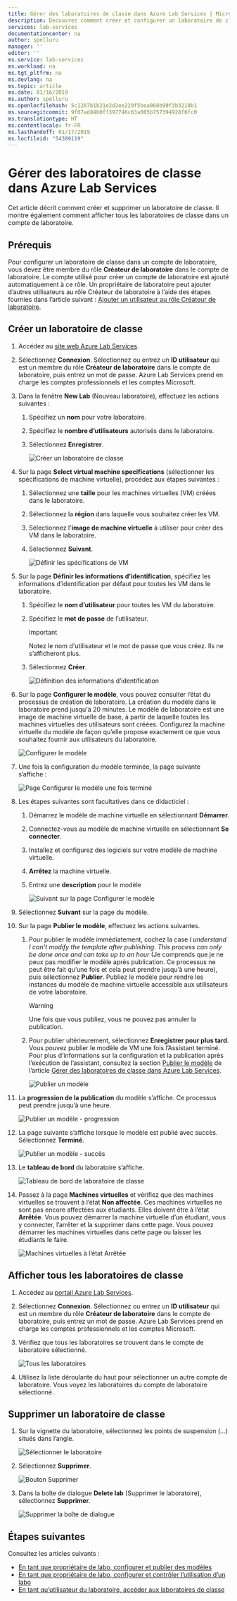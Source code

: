 ```yaml
---
title: Gérer des laboratoires de classe dans Azure Lab Services | Microsoft Docs
description: Découvrez comment créer et configurer un laboratoire de classe, voir tous les laboratoires de classe, partager le lien d’inscription avec un autre utilisateur du laboratoire et supprimer un laboratoire.
services: lab-services
documentationcenter: na
author: spelluru
manager: ''
editor: ''
ms.service: lab-services
ms.workload: na
ms.tgt_pltfrm: na
ms.devlang: na
ms.topic: article
ms.date: 01/16/2019
ms.author: spelluru
ms.openlocfilehash: 5c1207b1b21e2d2ee229f5bea068b99f3b3218b1
ms.sourcegitcommit: 9f07ad84b0ff397746c63a085b757394928f6fc0
ms.translationtype: HT
ms.contentlocale: fr-FR
ms.lasthandoff: 01/17/2019
ms.locfileid: "54389119"
---
```

# <a name="manage-classroom-labs-in-azure-lab-services"></a>Gérer des laboratoires de classe dans Azure Lab Services 
Cet article décrit comment créer et supprimer un laboratoire de classe. Il montre également comment afficher tous les laboratoires de classe dans un compte de laboratoire. 

## <a name="prerequisites"></a>Prérequis
Pour configurer un laboratoire de classe dans un compte de laboratoire, vous devez être membre du rôle **Créateur de laboratoire** dans le compte de laboratoire. Le compte utilisé pour créer un compte de laboratoire est ajouté automatiquement à ce rôle. Un propriétaire de laboratoire peut ajouter d’autres utilisateurs au rôle Créateur de laboratoire à l’aide des étapes fournies dans l’article suivant : [Ajouter un utilisateur au rôle Créateur de laboratoire](tutorial-setup-lab-account.md#add-a-user-to-the-lab-creator-role).

## <a name="create-a-classroom-lab"></a>Créer un laboratoire de classe

1. Accédez au [site web Azure Lab Services](https://labs.azure.com). 
2. Sélectionnez **Connexion**. Sélectionnez ou entrez un **ID utilisateur** qui est un membre du rôle **Créateur de laboratoire** dans le compte de laboratoire, puis entrez un mot de passe. Azure Lab Services prend en charge les comptes professionnels et les comptes Microsoft. 
3. Dans la fenêtre **New Lab** (Nouveau laboratoire), effectuez les actions suivantes : 
    1. Spécifiez un **nom** pour votre laboratoire. 
    2. Spécifiez le **nombre d’utilisateurs** autorisés dans le laboratoire. 
    6. Sélectionnez **Enregistrer**.

        ![Créer un laboratoire de classe](../media/tutorial-setup-classroom-lab/new-lab-window.png)
4. Sur la page **Select virtual machine specifications** (sélectionner les spécifications de machine virtuelle), procédez aux étapes suivantes :
    1. Sélectionnez une **taille** pour les machines virtuelles (VM) créées dans le laboratoire. 
    2. Sélectionnez la **région** dans laquelle vous souhaitez créer les VM. 
    3. Sélectionnez l'**image de machine virtuelle** à utiliser pour créer des VM dans le laboratoire. 
    4. Sélectionnez **Suivant**.

        ![Définir les spécifications de VM](../media/tutorial-setup-classroom-lab/select-vm-specifications.png)    
5. Sur la page **Définir les informations d'identification**, spécifiez les informations d’identification par défaut pour toutes les VM dans le laboratoire. 
    1. Spécifiez le **nom d’utilisateur** pour toutes les VM du laboratoire.
    2. Spécifiez le **mot de passe** de l’utilisateur. 

        > [!IMPORTANT]
        > Notez le nom d'utilisateur et le mot de passe que vous créez. Ils ne s’afficheront plus.
    3. Sélectionnez **Créer**. 

        ![Définition des informations d’identification](../media/tutorial-setup-classroom-lab/set-credentials.png)
6. Sur la page **Configurer le modèle**, vous pouvez consulter l’état du processus de création de laboratoire. La création du modèle dans le laboratoire prend jusqu'à 20 minutes. Le modèle de laboratoire est une image de machine virtuelle de base, à partir de laquelle toutes les machines virtuelles des utilisateurs sont créées. Configurez la machine virtuelle du modèle de façon qu’elle propose exactement ce que vous souhaitez fournir aux utilisateurs du laboratoire.  

    ![Configurer le modèle](../media/tutorial-setup-classroom-lab/configure-template.png)
7. Une fois la configuration du modèle terminée, la page suivante s’affiche : 

    ![Page Configurer le modèle une fois terminé](../media/tutorial-setup-classroom-lab/configure-template-after-complete.png)
8. Les étapes suivantes sont facultatives dans ce didacticiel : 
    1. Démarrez le modèle de machine virtuelle en sélectionnant **Démarrer**.
    2. Connectez-vous au modèle de machine virtuelle en sélectionnant **Se connecter**. 
    3. Installez et configurez des logiciels sur votre modèle de machine virtuelle. 
    4. **Arrêtez** la machine virtuelle.  
    5. Entrez une **description** pour le modèle

        ![Suivant sur la page Configurer le modèle](../media/tutorial-setup-classroom-lab/configure-template-next.png)
9. Sélectionnez **Suivant** sur la page du modèle. 
10. Sur la page **Publier le modèle**, effectuez les actions suivantes. 
    1. Pour publier le modèle immédiatement, cochez la case *I understand I can't modify the template after publishing. This process can only be done once and can take up to an hour* (Je comprends que je ne peux pas modifier le modèle après publication. Ce processus ne peut être fait qu’une fois et cela peut prendre jusqu’à une heure), puis sélectionnez **Publier**.  Publiez le modèle pour rendre les instances du modèle de machine virtuelle accessible aux utilisateurs de votre laboratoire.

        > [!WARNING]
        > Une fois que vous publiez, vous ne pouvez pas annuler la publication. 
    2. Pour publier ultérieurement, sélectionnez **Enregistrer pour plus tard**. Vous pouvez publier le modèle de VM une fois l’Assistant terminé. Pour plus d’informations sur la configuration et la publication après l’exécution de l’assistant, consultez la section [Publier le modèle](#publish-the-template) de l’article [Gérer des laboratoires de classe dans Azure Lab Services](how-to-manage-classroom-labs.md).

        ![Publier un modèle](../media/tutorial-setup-classroom-lab/publish-template.png)
11. La **progression de la publication** du modèle s’affiche. Ce processus peut prendre jusqu’à une heure. 

    ![Publier un modèle - progression](../media/tutorial-setup-classroom-lab/publish-template-progress.png)
12. La page suivante s’affiche lorsque le modèle est publié avec succès. Sélectionnez **Terminé**.

    ![Publier un modèle - succès](../media/tutorial-setup-classroom-lab/publish-success.png)
1. Le **tableau de bord** du laboratoire s’affiche. 
    
    ![Tableau de bord de laboratoire de classe](../media/tutorial-setup-classroom-lab/classroom-lab-home-page.png)
4. Passez à la page **Machines virtuelles** et vérifiez que des machines virtuelles se trouvent à l’état **Non affectée**. Ces machines virtuelles ne sont pas encore affectées aux étudiants. Elles doivent être à l’état **Arrêtée**. Vous pouvez démarrer la machine virtuelle d’un étudiant, vous y connecter, l’arrêter et la supprimer dans cette page. Vous pouvez démarrer les machines virtuelles dans cette page ou laisser les étudiants le faire. 

    ![Machines virtuelles à l’état Arrêtée](../media/tutorial-setup-classroom-lab/virtual-machines-stopped.png)


## <a name="view-all-classroom-labs"></a>Afficher tous les laboratoires de classe
1. Accédez au [portail Azure Lab Services](https://labs.azure.com).
2. Sélectionnez **Connexion**. Sélectionnez ou entrez un **ID utilisateur** qui est un membre du rôle **Créateur de laboratoire** dans le compte de laboratoire, puis entrez un mot de passe. Azure Lab Services prend en charge les comptes professionnels et les comptes Microsoft. 
3. Vérifiez que tous les laboratoires se trouvent dans le compte de laboratoire sélectionné. 

    ![Tous les laboratoires](../media/how-to-manage-classroom-labs/all-labs.png)
3. Utilisez la liste déroulante du haut pour sélectionner un autre compte de laboratoire. Vous voyez les laboratoires du compte de laboratoire sélectionné. 

## <a name="delete-a-classroom-lab"></a>Supprimer un laboratoire de classe
1. Sur la vignette du laboratoire, sélectionnez les points de suspension (...) situés dans l’angle. 

    ![Sélectionner le laboratoire](../media/how-to-manage-classroom-labs/select-three-dots.png)
2. Sélectionnez **Supprimer**. 

    ![Bouton Supprimer](../media/how-to-manage-classroom-labs/delete-button.png)
3. Dans la boîte de dialogue **Delete lab** (Supprimer le laboratoire), sélectionnez **Supprimer**. 

    ![Supprimer la boîte de dialogue](../media/how-to-manage-classroom-labs/delete-lab-dialog-box.png)
 

## <a name="next-steps"></a>Étapes suivantes
Consultez les articles suivants :

- [En tant que propriétaire de labo, configurer et publier des modèles](how-to-create-manage-template.md)
- [En tant que propriétaire de labo, configurer et contrôler l’utilisation d’un labo](how-to-configure-student-usage.md)
- [En tant qu’utilisateur du laboratoire, accéder aux laboratoires de classe](how-to-use-classroom-lab.md)

